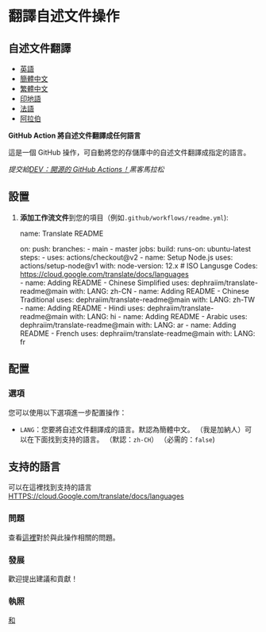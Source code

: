 # 翻譯自述文件操作

## 自述文件翻譯

-   [英語](README.md)
-   [簡體中文](README.zh-CN.md)
-   [繁體中文](README.zh-TW.md)
-   [印地語](README.hi.md)
-   [法語](README.fr.md)
-   [阿拉伯](README.ar.md)

**GitHub Action 將自述文件翻譯成任何語言**

這是一個 GitHub 操作，可自動將您的存儲庫中的自述文件翻譯成指定的語言。

_提交給[DEV：開源的 GitHub Actions！](https://dev.to/devteam/announcing-the-github-actions-hackathon-on-dev-3ljn)黑客馬拉松_

## 設置

1.  **添加工作流文件**到您的項目（例如`.github/workflows/readme.yml`):


    name: Translate README

    on:
      push:
        branches:
          - main
          - master
    jobs:
      build:
        runs-on: ubuntu-latest
        steps:
          - uses: actions/checkout@v2
          - name: Setup Node.js
            uses: actions/setup-node@v1
            with:
              node-version: 12.x
          # ISO Langusge Codes: https://cloud.google.com/translate/docs/languages  
          - name: Adding README - Chinese Simplified
            uses: dephraiim/translate-readme@main
            with:
              LANG: zh-CN
          - name: Adding README - Chinese Traditional
            uses: dephraiim/translate-readme@main
            with:
              LANG: zh-TW
          - name: Adding README - Hindi
            uses: dephraiim/translate-readme@main
            with:
              LANG: hi
          - name: Adding README - Arabic
            uses: dephraiim/translate-readme@main
            with:
              LANG: ar
          - name: Adding README - French
            uses: dephraiim/translate-readme@main
            with:
              LANG: fr

## 配置

### 選項

您可以使用以下選項進一步配置操作：

-   `LANG`：您要將自述文件翻譯成的語言。默認為簡體中文。 （我是加納人）可以在下面找到支持的語言。
    （默認：`zh-CH`） （必需的：`false`)

## 支持的語言

可以在這裡找到支持的語言[HTTPS://cloud.Google.com/translate/docs/languages](https://cloud.google.com/translate/docs/languages)

### 問題

查看[這裡](https://github.com/dephraiim/translate-readme/issues/1)對於與此操作相關的問題。

### 發展

歡迎提出建議和貢獻！

### 執照

[和](./LICENSE)
